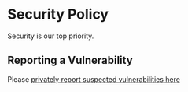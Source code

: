 # Security Policy

Security is our top priority.

## Reporting a Vulnerability

Please [privately report suspected vulnerabilities here](https://github.com/syfrtech/.github/security/advisories)
